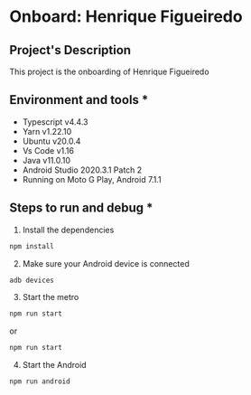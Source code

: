 # Onboard: Henrique Figueiredo

## Project's Description

This project is the onboarding of Henrique Figueiredo

## Environment and tools \*

- Typescript v4.4.3
- Yarn v1.22.10
- Ubuntu v20.0.4
- Vs Code v1.16
- Java v11.0.10
- Android Studio 2020.3.1 Patch 2
- Running on Moto G Play, Android 7.1.1

## Steps to run and debug \*

1. Install the dependencies

```sh
npm install
```

2. Make sure your Android device is connected

```sh
adb devices
```

3. Start the metro

```sh
npm run start
```

or

```sh
npm run start
```

4. Start the Android

```sh
npm run android
```
